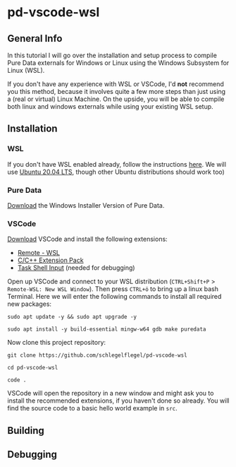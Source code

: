 # pd-vscode-wsl
## General Info
In this tutorial I will go over the installation and setup process to compile Pure Data externals for Windows or Linux using the Windows Subsystem for Linux (WSL).

If you don't have any experience with WSL or VSCode, I'd **not** recommend you this method, because it involves quite a few more steps than just using a (real or virtual) Linux Machine. On the upside, you will be able to compile both linux and windows externals while using your existing WSL setup.

## Installation
### WSL
If you don't have WSL enabled already, follow the instructions [here](https://docs.microsoft.com/de-de/windows/wsl/install-win10). We will use [Ubuntu 20.04 LTS](https://www.microsoft.com/en-us/p/ubuntu-2004-lts/9n6svws3rx71), though other Ubuntu distributions should work too)

### Pure Data
[Download](https://puredata.info/downloads/pure-data) the Windows Installer Version of Pure Data.

### VSCode
[Download](https://code.visualstudio.com/download) VSCode and install the following extensions:
- [Remote - WSL](vscode:extension/ms-vscode-remote.remote-wsl)
- [C/C++ Extension Pack](vscode:extension/ms-vscode.cpptools-extension-pack)
- [Task Shell Input](vscode:extension/augustocdias.tasks-shell-input) (needed for debugging)

Open up VSCode and connect to your WSL distribution (`CTRL+Shift+P` > `Remote-WSL: New WSL Window`). Then press `CTRL+ö` to bring up a linux bash Terminal. Here we will enter the following commands to install all required new packages:
```
sudo apt update -y && sudo apt upgrade -y

sudo apt install -y build-essential mingw-w64 gdb make puredata
```

Now clone this project repository:
```
git clone https://github.com/schlegelflegel/pd-vscode-wsl

cd pd-vscode-wsl

code .
```

VSCode will open the repository in a new window and might ask you to install the recommended extensions, if you haven't done so already. You will find the source code to a basic hello world example in `src`.

## Building


## Debugging
